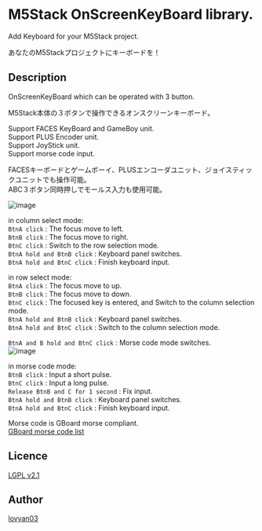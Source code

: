 M5Stack OnScreenKeyBoard library.
===

Add Keyboard for your M5Stack project.

あなたのM5Stackプロジェクトにキーボードを！

## Description

OnScreenKeyBoard which can be operated with 3 button.  

M5Stack本体の３ボタンで操作できるオンスクリーンキーボード。  

Support FACES KeyBoard and GameBoy unit.  
Support PLUS Encoder unit.  
Support JoyStick unit.  
Support morse code input.  

FACESキーボードとゲームボーイ、PLUSエンコーダユニット、ジョイスティックユニットでも操作可能。  
ABC３ボタン同時押しでモールス入力も使用可能。  

![image](https://user-images.githubusercontent.com/42724151/50738003-86b17980-1212-11e9-9cbf-319bbd885cd9.png)
  
in column select mode:  
 `BtnA click` : The focus move to left.  
 `BtnB click` : The focus move to right.  
 `BtnC click` : Switch to the row selection mode.  
 `BtnA hold and BtnB click` : Keyboard panel switches.  
 `BtnA hold and BtnC click` : Finish keyboard input.  
  
  
in row select mode:  
 `BtnA click` : The focus move to up.  
 `BtnB click` : The focus move to down.  
 `BtnC click` : The focused key is entered, and Switch to the column selection mode.  
 `BtnA hold and BtnB click` : Keyboard panel switches.  
 `BtnA hold and BtnC click` : Switch to the column selection mode.  
  
  
 `BtnA and B hold and BtnC click` : Morse code mode switches.  
![image](https://user-images.githubusercontent.com/42724151/50976020-47e13380-1532-11e9-96dd-d98f09d665f4.png)

in morse code mode:  
 `BtnB click` : Input a short pulse.   
 `BtnC click` : Input a long pulse.  
 `Release BtnB and C for 1 second` : Fix input.  
 `BtnA hold and BtnB click` : Keyboard panel switches.  
 `BtnA hold and BtnC click` : Finish keyboard input.  


 Morse code is GBoard morse compliant.  
[GBoard morse code list](https://gist.github.com/natevw/0fce6b56c606632f8ee780b5d493f94e)

## Licence

[LGPL v2.1](https://github.com/lovyan03/M5OnScreenKeyBoard/blob/master/LICENSE)  

## Author

[lovyan03](https://twitter.com/lovyan03)  
